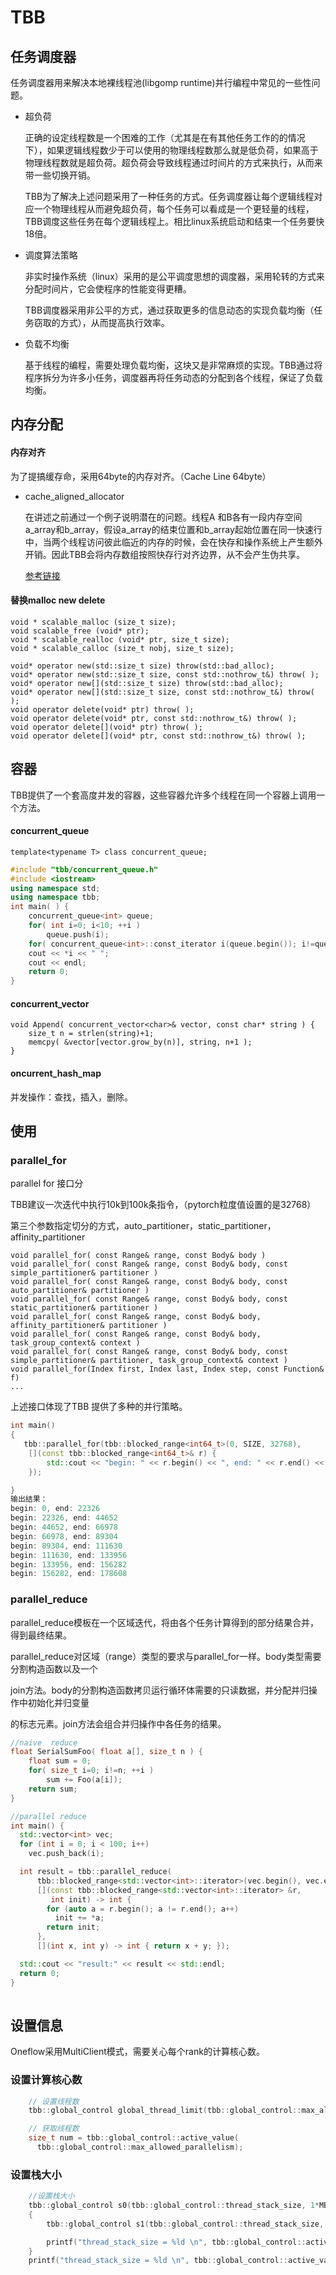 # TBB



## 任务调度器

任务调度器用来解决本地裸线程池(libgomp runtime)并行编程中常见的一些性问题。

- 超负荷

  正确的设定线程数是一个困难的工作（尤其是在有其他任务工作的的情况下），如果逻辑线程数少于可以使用的物理线程数那么就是低负荷，如果高于物理线程数就是超负荷。超负荷会导致线程通过时间片的方式来执行，从而来带一些切换开销。

  TBB为了解决上述问题采用了一种任务的方式。任务调度器让每个逻辑线程对应一个物理线程从而避免超负荷，每个任务可以看成是一个更轻量的线程，TBB调度这些任务在每个逻辑线程上。相比linux系统启动和结束一个任务要快18倍。

- 调度算法策略

  非实时操作系统（linux）采用的是公平调度思想的调度器，采用轮转的方式来分配时间片，它会使程序的性能变得更糟。

  TBB调度器采用非公平的方式，通过获取更多的信息动态的实现负载均衡（任务窃取的方式），从而提高执行效率。

- 负载不均衡

  基于线程的编程，需要处理负载均衡，这块又是非常麻烦的实现。TBB通过将程序拆分为许多小任务，调度器再将任务动态的分配到各个线程，保证了负载均衡。

## 内存分配

#### 内存对齐

为了提搞缓存命，采用64byte的内存对齐。（Cache Line 64byte）

- cache_aligned_allocator

  在讲述之前通过一个例子说明潜在的问题。线程A 和B各有一段内存空间a_array和b_array，假设a_array的结束位置和b_array起始位置在同一快速行中，当两个线程访问彼此临近的内存的时候，会在快存和操作系统上产生额外开销。因此TBB会将内存数组按照快存行对齐边界，从不会产生伪共享。

  [参考链接](https://en.cppreference.com/w/cpp/thread/hardware_destructive_interference_size)



#### 替换malloc  new delete

```
void * scalable_malloc (size_t size);
void scalable_free (void* ptr);
void * scalable_realloc (void* ptr, size_t size);
void * scalable_calloc (size_t nobj, size_t size);

void* operator new(std::size_t size) throw(std::bad_alloc);
void* operator new(std::size_t size, const std::nothrow_t&) throw( );
void* operator new[](std::size_t size) throw(std::bad_alloc);
void* operator new[](std::size_t size, const std::nothrow_t&) throw( );
void operator delete(void* ptr) throw( );
void operator delete(void* ptr, const std::nothrow_t&) throw( );
void operator delete[](void* ptr) throw( );
void operator delete[](void* ptr, const std::nothrow_t&) throw( );
```



## 容器

TBB提供了一个套高度并发的容器，这些容器允许多个线程在同一个容器上调用一个方法。

#### concurrent_queue

```
template<typename T> class concurrent_queue;
```

```c++
#include "tbb/concurrent_queue.h"
#include <iostream>
using namespace std;
using namespace tbb;
int main( ) {
    concurrent_queue<int> queue;
    for( int i=0; i<10; ++i )
    	queue.push(i);
    for( concurrent_queue<int>::const_iterator i(queue.begin()); i!=queue.end( ); ++i )
    cout << *i << " ";
    cout << endl;
    return 0;
}
```

#### concurrent_vector

```
void Append( concurrent_vector<char>& vector, const char* string ) {
    size_t n = strlen(string)+1;
    memcpy( &vector[vector.grow_by(n)], string, n+1 );
}
```

#### oncurrent_hash_map

并发操作：查找，插入，删除。



## 使用

### parallel_for

parallel for 接口分

TBB建议一次迭代中执行10k到100k条指令，（pytorch粒度值设置的是32768）

第三个参数指定切分的方式，auto_partitioner，static_partitioner，affinity_partitioner

```
void parallel_for( const Range& range, const Body& body )
void parallel_for( const Range& range, const Body& body, const simple_partitioner& partitioner )
void parallel_for( const Range& range, const Body& body, const auto_partitioner& partitioner )
void parallel_for( const Range& range, const Body& body, const static_partitioner& partitioner )
void parallel_for( const Range& range, const Body& body, affinity_partitioner& partitioner )
void parallel_for( const Range& range, const Body& body, task_group_context& context )
void parallel_for( const Range& range, const Body& body, const simple_partitioner& partitioner, task_group_context& context )
void parallel_for(Index first, Index last, Index step, const Function& f)
...
```

上述接口体现了TBB 提供了多种的并行策略。

```c++
int main()
{
   tbb::parallel_for(tbb::blocked_range<int64_t>(0, SIZE, 32768),
    [](const tbb::blocked_range<int64_t>& r) {
        std::cout << "begin: " << r.begin() << ", end: " << r.end() << std::endl;
    });

}
输出结果：
begin: 0, end: 22326
begin: 22326, end: 44652
begin: 44652, end: 66978
begin: 66978, end: 89304
begin: 89304, end: 111630
begin: 111630, end: 133956
begin: 133956, end: 156282
begin: 156282, end: 178608
```



### parallel_reduce

parallel_reduce模板在一个区域迭代，将由各个任务计算得到的部分结果合并，得到最终结果。

parallel_reduce对区域（range）类型的要求与parallel_for一样。body类型需要分割构造函数以及一个

join方法。body的分割构造函数拷贝运行循环体需要的只读数据，并分配并归操作中初始化并归变量

的标志元素。join方法会组合并归操作中各任务的结果。 

```c++
//naive  reduce
float SerialSumFoo( float a[], size_t n ) {
    float sum = 0;
    for( size_t i=0; i!=n; ++i )
        sum += Foo(a[i]);
    return sum;
}

//parallel reduce
int main() {
  std::vector<int> vec;
  for (int i = 0; i < 100; i++)
    vec.push_back(i);

  int result = tbb::parallel_reduce(
      tbb::blocked_range<std::vector<int>::iterator>(vec.begin(), vec.end()), 0,
      [](const tbb::blocked_range<std::vector<int>::iterator> &r,
         int init) -> int {
        for (auto a = r.begin(); a != r.end(); a++)
          init += *a;
        return init;
      },
      [](int x, int y) -> int { return x + y; });

  std::cout << "result:" << result << std::endl;
  return 0;
}
 
```



## 设置信息

Oneflow采用MultiClient模式，需要关心每个rank的计算核心数。

### 设置计算核心数

```c++
    // 设置线程数
    tbb::global_control global_thread_limit(tbb::global_control::max_allowed_parallelism, 4);

    // 获取线程数
    size_t num = tbb::global_control::active_value(
      tbb::global_control::max_allowed_parallelism);
```

### 设置栈大小

```c++
    //设置栈大小
    tbb::global_control s0(tbb::global_control::thread_stack_size, 1*MB);
    {
        tbb::global_control s1(tbb::global_control::thread_stack_size, 8*MB);

        printf("thread_stack_size = %ld \n", tbb::global_control::active_value(tbb::global_control::thread_stack_size));
    }
    printf("thread_stack_size = %ld \n", tbb::global_control::active_value(tbb::global_control::thread_stack_size));
```







